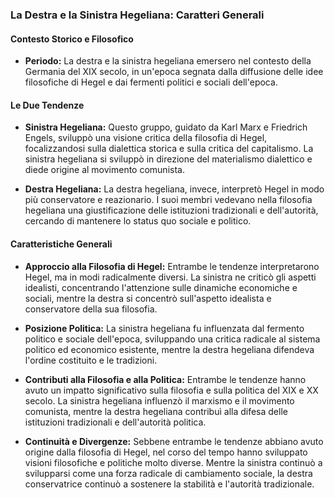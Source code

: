### La Destra e la Sinistra Hegeliana: Caratteri Generali

#### Contesto Storico e Filosofico

- **Periodo:** La destra e la sinistra hegeliana emersero nel contesto della Germania del XIX secolo, in un'epoca segnata dalla diffusione delle idee filosofiche di Hegel e dai fermenti politici e sociali dell'epoca.
  
#### Le Due Tendenze

- **Sinistra Hegeliana:** Questo gruppo, guidato da Karl Marx e Friedrich Engels, sviluppò una visione critica della filosofia di Hegel, focalizzandosi sulla dialettica storica e sulla critica del capitalismo. La sinistra hegeliana si sviluppò in direzione del materialismo dialettico e diede origine al movimento comunista.
  
- **Destra Hegeliana:** La destra hegeliana, invece, interpretò Hegel in modo più conservatore e reazionario. I suoi membri vedevano nella filosofia hegeliana una giustificazione delle istituzioni tradizionali e dell'autorità, cercando di mantenere lo status quo sociale e politico.

#### Caratteristiche Generali

- **Approccio alla Filosofia di Hegel:** Entrambe le tendenze interpretarono Hegel, ma in modi radicalmente diversi. La sinistra ne criticò gli aspetti idealisti, concentrando l'attenzione sulle dinamiche economiche e sociali, mentre la destra si concentrò sull'aspetto idealista e conservatore della sua filosofia.

- **Posizione Politica:** La sinistra hegeliana fu influenzata dal fermento politico e sociale dell'epoca, sviluppando una critica radicale al sistema politico ed economico esistente, mentre la destra hegeliana difendeva l'ordine costituito e le tradizioni.

- **Contributi alla Filosofia e alla Politica:** Entrambe le tendenze hanno avuto un impatto significativo sulla filosofia e sulla politica del XIX e XX secolo. La sinistra hegeliana influenzò il marxismo e il movimento comunista, mentre la destra hegeliana contribuì alla difesa delle istituzioni tradizionali e dell'autorità politica.

- **Continuità e Divergenze:** Sebbene entrambe le tendenze abbiano avuto origine dalla filosofia di Hegel, nel corso del tempo hanno sviluppato visioni filosofiche e politiche molto diverse. Mentre la sinistra continuò a svilupparsi come una forza radicale di cambiamento sociale, la destra conservatrice continuò a sostenere la stabilità e l'autorità tradizionale.